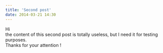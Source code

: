 ```yaml
---
title: 'Second post'
date: 2014-03-21 14:30
---
```


Hi  
the content of this second post is totally useless, but I need it for testing purposes.   
Thanks for your attention !
